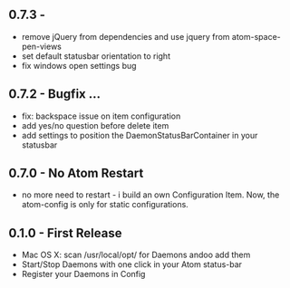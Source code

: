 ## 0.7.3 -
* remove jQuery from dependencies and use jquery from atom-space-pen-views
* set default statusbar orientation to right
* fix windows open settings bug

## 0.7.2 - Bugfix ...
* fix: backspace issue on item configuration
* add yes/no question before delete item
* add settings to position the DaemonStatusBarContainer in your statusbar

## 0.7.0 - No Atom Restart
* no more need to restart - i build an own Configuration Item. Now, the atom-config is only for static configurations.

## 0.1.0 - First Release
* Mac OS X: scan /usr/local/opt/ for Daemons andoo add them
* Start/Stop Daemons with one click in your Atom status-bar
* Register your Daemons in Config
